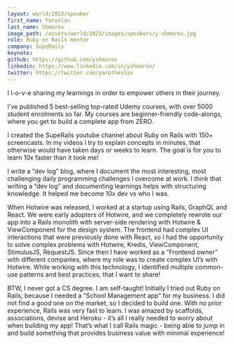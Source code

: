 ```yaml
---
layout: world/2023/speaker
first_name: Yaroslav
last_name: Shmarov
image_path: /assets/world/2023/images/speakers/y-shmarov.jpg
role: Ruby on Rails mentor
company: SupeRails
keynote:
github: https://github.com/yshmarov
linkedin: https://www.linkedin.com/in/yshmarov/
twitter: https://twitter.com/yarotheslav
---
```


I l-o-v-e sharing my learnings in order to empower others in their journey.

I've published 5 best-selling top-rated Udemy courses, with over 5000 student enrolments so far. My courses are beginner-friendly code-alongs, where you get to build a complete app from ZERO.

I created the SupeRails youtube channel about Ruby on Rails with 150+ screencasts. In my videos I try to explain concepts in minutes, that otherwise would have taken days or weeks to learn. The goal is for you to learn 10x faster than it took me!

I write a “dev log” blog, where I document the most interesting, most challenging daily programming challenges I overcome at work. I think that writing a “dev log” and documenting learnings helps with structuring knowledge. It helped me become 10x dev vs who I was.

When Hotwire was released, I worked at a startup using Rails, GraphQL and React. We were early adopters of Hotwire, and we completely rewrote our app into a Rails monolith with server-side rendering with Hotwire & ViewComponent for the design system. The frontend had complex UI interactions that were previously done with React, so I had the opportunity to solve complex problems with Hotwire, Kredis, ViewComponent, StimulusJS, RequestJS. Since then I have worked as a “Frontend owner” with different companies, where my role was to create complex UI’s with Hotwire. While working with this technology, I identified multiple common-use patterns and best practices, that I want to share!

BTW, I never got a CS degree. I am self-taught! Initially I tried out Ruby on Rails, because I needed a “School Management app” for my business. I did not find a good one on the market, so I decided to build one. With no prior experience, Rails was very fast to learn. I was amazed by scaffolds, associations, devise and Heroku - it’s all I really needed to worry about when building my app! That’s what I call Rails magic - being able to jump in and build something that provides business value with minimal experience!
